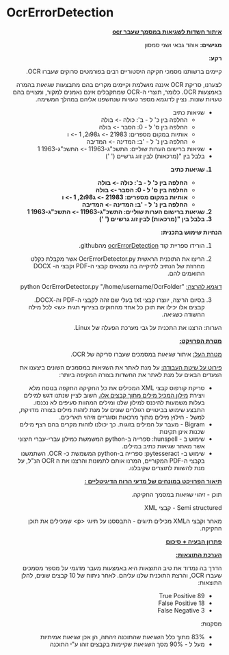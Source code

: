 # OcrErrorDetection
<div dir="rtl">
<p dir="rtl">
<strong><span style="text-decoration:underline;">איתור חשדות לשגיאות במסמך שעבר ocr </span></strong></p>


<p dir="rtl">
<strong>מגישים:</strong> אוהד גבאי ושני סמסון</p>


<p dir="rtl">
<strong>רקע:</strong></p>


<p dir="rtl">
קיימים ברשותנו מסמכי חקיקה היסטוריים רבים בפורמטים סרוקים שעברו OCR.</p>


<p dir="rtl">
לצערנו, סריקת OCR איננה מושלמת וקיימים מקרים בהם מתבצעות שגיאות בהמרה באמצעות OCR. כלומר, תוצרי ה-OCR שמתקבלים אינם נאמנים למקור, ומצויים בהם טעויות שונות. נציין לדוגמא מספר טעויות שנחשפנו אליהם במהלך המשימה.</p>


*   שגיאות כתיב
    *   החלפה בין כ' ל - ב': כולה -> בולה
    *   החלפה בין ס' ל - 0: הסבר -> בולה
    *   אותיות במקום מספרים: 21983 -> ג98ו2, 1 -> ו
    *   החלפה בין נ' ל - 'ב: המדינה -> המדיבה
*   שגיאות ברישום הערות שוליים: התשכ"ג-11963 -> התשכ"ג-1963 1
*   בלבל בין "(מרכאות) לבין זוג גרשיים (' ')
<p dir="rtl">
<strong>
 <ol>
            <li>שגיאות כתיב</li>
            <ul>
                <li>החלפה בין כ' ל - ב': כולה -> בולה</li>
                <li>החלפה בין ס' ל - 0: הסבר -> בולה</li>
                <li>אותיות במקום מספרים: 21983 -> ג98ו2, 1 -> ו</li>
                <li>החלפה בין נ' ל - 'ב: המדינה -> המדיבה</li>
            </ul>
            <li>שגיאות ברישום הערות שוליים: התשכ"ג-11963 -> התשכ"ג-1963 1</li>
            <li>בלבל בין "(מרכאות) לבין זוג גרשיים (' ')</li>
        </ol></strong></p>
<p dir="rtl">
<strong>הנחיות שימוש בתכנית:</strong></p>




1. הורידו ספריית קוד [ocrErrorDetection](https://github.com/Ohad1/OcrErrorDetection) מהgithub.
2. הריצו את התוכנית הראשית OcrErrorDetector.py אשר מקבלת כקלט מחרוזת של הנתיב לתיקייה בה נמצאים קבצי ה-PDF וקבצי ה- DOCX התואמים להם. 

    <p dir="rtl">
<span style="text-decoration:underline;">דוגמא להרצה:</span> "python OcrErrorDetector.py "/home/username/OcrFolder</p>


3. בסיום הריצה, יווצרו קבצי txt בעלי שם זהה לקבצי ה-PDF וה-DOCX. קבצים אלו יכילו את תוכן כל אחד מהחוקים בצירוף תגית &lt;ש> לכל מילה החשודה כשגיאה.

<p dir="rtl">
הערות: הרצנו את התכנית על גבי מערכת הפעלה של Linux.</p>


<p dir="rtl">
<strong><span style="text-decoration:underline;">מטרת הפרויקט:</span></strong></p>


<p dir="rtl">
<span style="text-decoration:underline;">מטרת העל:</span> איתור שגיאות במסמכים שעברו סריקה של OCR.</p>


<p dir="rtl">
<span style="text-decoration:underline;">פירוט על שיטת העבודה:</span> על מנת לאתר את השגיאות במסמכים השונים ביצענו את הצעדים הבאים על מנת לאתר את החשדות בצורה המקיפה ביותר:</p>




*   סריקת קורפוס קבצי XML המכילים את כל החקיקה התקפה בנוסח מלא ויצירת <span style="text-decoration:underline;">מילון המכיל מילים מתוך קבצים אלו.</span> חשוב לציין שנתנו דגש למילים בעלות משמעות להיכנס למילון שלנו ומילים המהוות סעיפים לא נכנסו. התבצע שימוש בביטויים רגולרים שונים על מנת לזהות מילים בצורה מדויקת, למשל - חילוץ מילים מתוך מרכאות וסוגריים וזיהוי תאריכים.
*   Bigram - מעבר על המילים בזוגות. כך יכולנו לזהות מקרים בהם רצף מילים שכנות אינן תקינות
*   שימוש ב - hunspell: ספרייה ב-python המשמשת כמילון עברי-עברי חיצוני אשר מאתר שגיאות כתיב במילים.
*   שימוש ב- pytesseract: ספרייה ב-python המשמשת כ- OCR. השתמשנו בקבצי ה-PDF המקוריים, המרנו אותם לתמונות והרצנו את ה OCR הנ"ל, על מנת להשוות לתוצרים שקיבלנו.

<p dir="rtl">
<strong><span style="text-decoration:underline;">תיאור הפרויקט במונחים של מדעי הרוח הדיגיטליים :</span></strong></p>


<p dir="rtl">
תוכן - זיהוי שגיאות במסמך החקיקה.</p>


<p dir="rtl">
Semi structured - קבצי XML </p>


<p dir="rtl">
מאחר וקבצי הXML מכילים תיוגים - התבססנו על תיוגי &lt;p> שמכילים את תוכן החקיקה.</p>


<p dir="rtl">
<strong><span style="text-decoration:underline;">פתרון הבעיה + סיכום</span></strong></p>


<p dir="rtl">
<strong><span style="text-decoration:underline;">הערכת התוצאות:</span></strong></p>


<p dir="rtl">
הדרך בה נמדוד את טיב התוצאות היא באמצעות מעבר מדגמי על מספר מסמכים שעברו OCR, והרצת התוכנית שלנו עליהם. לאחר ניתוח של 10 קבצים שונים, להלן התוצאות:</p>




*   89 True Positive
*   18 False Positive
*   3 False Negative

<p dir="rtl">
מסקנות:</p>




*   83% מתוך כלל השגיאות שהתוכנה זיהתה, הן אכן שגיאות אמיתיות
*   מעל ל - 90% מסך השגיאות שקיימות בקבצים זוהו ע"י התוכנה 

<p dir="rtl">
 </p>


<p dir="rtl">
<strong><span style="text-decoration:underline;"> </span></strong></p>


<p dir="rtl">
 </p>
 </div>
